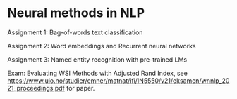 # Neural methods in NLP

Assignment 1: Bag-of-words text classification

Assignment 2: Word embeddings and Recurrent neural networks

Assignment 3: Named entity recognition with pre-trained LMs

Exam: Evaluating WSI Methods with Adjusted Rand Index, see https://www.uio.no/studier/emner/matnat/ifi/IN5550/v21/eksamen/wnnlp_2021_proceedings.pdf for paper. 
